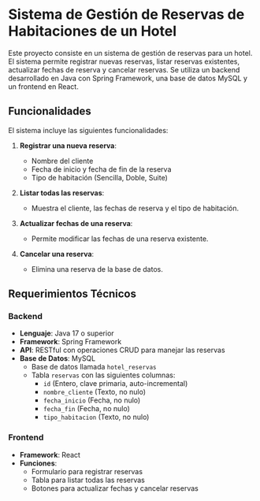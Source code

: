 # Sistema de Gestión de Reservas de Habitaciones de un Hotel

Este proyecto consiste en un sistema de gestión de reservas para un hotel. El sistema permite registrar nuevas reservas, listar reservas existentes, actualizar fechas de reserva y cancelar reservas. Se utiliza un backend desarrollado en Java con Spring Framework, una base de datos MySQL y un frontend en React.

## Funcionalidades

El sistema incluye las siguientes funcionalidades:

1. **Registrar una nueva reserva**:
   - Nombre del cliente
   - Fecha de inicio y fecha de fin de la reserva
   - Tipo de habitación (Sencilla, Doble, Suite)

2. **Listar todas las reservas**:
   - Muestra el cliente, las fechas de reserva y el tipo de habitación.

3. **Actualizar fechas de una reserva**:
   - Permite modificar las fechas de una reserva existente.

4. **Cancelar una reserva**:
   - Elimina una reserva de la base de datos.

## Requerimientos Técnicos

### Backend
- **Lenguaje**: Java 17 o superior
- **Framework**: Spring Framework
- **API**: RESTful con operaciones CRUD para manejar las reservas
- **Base de Datos**: MySQL
  - Base de datos llamada `hotel_reservas`
  - Tabla `reservas` con las siguientes columnas:
    - `id` (Entero, clave primaria, auto-incremental)
    - `nombre_cliente` (Texto, no nulo)
    - `fecha_inicio` (Fecha, no nulo)
    - `fecha_fin` (Fecha, no nulo)
    - `tipo_habitacion` (Texto, no nulo)

### Frontend
- **Framework**: React
- **Funciones**:
  - Formulario para registrar reservas
  - Tabla para listar todas las reservas
  - Botones para actualizar fechas y cancelar reservas

